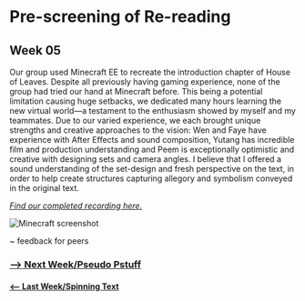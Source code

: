 # Pre-screening of Re-reading
## Week 05

Our group used Minecraft EE to recreate the introduction chapter of House of Leaves. Despite all previously having gaming experience, none of the group had tried our hand at Minecraft before. This being a potential limitation causing huge setbacks, we dedicated many hours learning the new virtual world—a testament to the enthusiasm showed by myself and my teammates. Due to our varied experience, we each brought unique strengths and creative approaches to the vision: Wen and Faye have experience with After Effects and sound composition, Yutang has incredible film and production understanding and Peem is exceptionally optimistic and creative with designing sets and camera angles. I believe that I offered a sound understanding of the set-design and fresh perspective on the text, in order to help create structures capturing allegory and symbolism conveyed in the original text. 

[*Find our completed recording here.*](https://www.youtube.com/watch?v=uiOQQN-uh4c)

![Minecraft screenshot](MCfirescreenshot.jpg)


~ feedback for peers 

### <a href='https://bridieotoole.github.io/codewords/week_06/'> --> Next Week/Pseudo Pstuff </a>
#### <a href='https://bridieotoole.github.io/codewords/week_04/'> <-- Last Week/Spinning Text </a>

